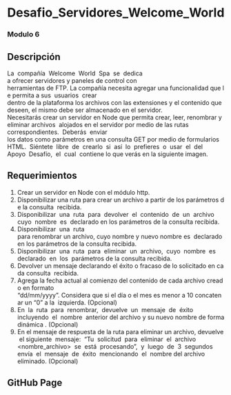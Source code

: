 # Desafio_Servidores_Welcome_World
### Modulo 6



## Descripción

La  compañía  Welcome  World  Spa  se  dedica  a ofrecer servidores y paneles de control con 
herramientas de FTP. La compañía necesita agregar una funcionalidad que le permita a sus 
usuarios  crear  dentro de la plataforma los archivos con las extensiones y el contenido que 
deseen, el mismo debe ser almacenado en el servidor. 
Necesitarás crear un servidor en Node que permita crear, leer, renombrar y eliminar archivos 
alojados en el servidor por medio de las rutas correspondientes. 
Deberás  enviar  los datos como parámetros en una consulta GET por medio de formularios 
HTML.  Siéntete  libre  de  crearlo  si  así  lo  prefieres  o  usar  el  del  Apoyo  Desafío,  el  cual 
contiene lo que verás en la siguiente imagen.

## Requerimientos

1.   Crear un servidor en Node con el módulo http.  
2.   Disponibilizar una ruta para crear un archivo a partir de los parámetros de la consulta 
recibida.  
3.   Disponibilizar  una  ruta  para  devolver  el  contenido  de  un  archivo  cuyo  nombre  es 
declarado en los parámetros de la consulta recibida.  
4.   Disponibilizar  una  ruta  para renombrar un archivo, cuyo nombre y nuevo nombre es 
declarado en los parámetros de la consulta recibida.  
5.   Disponibilizar  una  ruta  para  eliminar  un  archivo,  cuyo  nombre  es  declarado  en  los 
parámetros de la consulta recibida.  
6.   Devolver un mensaje declarando el éxito o fracaso de lo solicitado en cada consulta 
recibida. 
7. Agrega la fecha actual al comienzo del contenido de cada archivo creado en formato 
“dd/mm/yyyy”. Considera que si el día o el mes es menor a 10 concatenar un “0” a la 
izquierda. (Opcional) 
8.   En  la  ruta  para  renombrar,  devuelve  un  mensaje  de  éxito  incluyendo  el  nombre 
anterior del archivo y su nuevo nombre de forma dinámica . (Opcional) 
9. En el mensaje de respuesta de la ruta para eliminar un archivo, devuelve el siguiente 
mensaje:  “Tu  solicitud  para  eliminar  el  archivo  <nombre_archivo>  se  está 
procesando”,  y  luego  de  3  segundos  envía  el  mensaje  de  éxito  mencionando  el 
nombre del archivo eliminado. (Opcional) 

## GitHub Page


